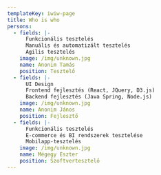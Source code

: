 ```yaml
---
templateKey: iwiw-page
title: Who is who
persons:
  - fields: |-
      Funkcionális tesztelés
      Manuális és automatizált tesztelés
      Agilis tesztelés
    image: /img/unknown.jpg
    name: Anonim Tamás
    position: Tesztelő
  - fields: |-
      UI Design
      Frontend fejlesztés (React, JQuery, D3.js)
      Backend fejlesztés (Java Spring, Node.js)
    image: /img/unknown.jpg
    name: Anonim János
    position: Fejlesztő
  - fields: |-
      Funkcionális tesztelés
      E-commerce és BI rendszerek tesztelése
      Mobilapp-tesztelés
    image: /img/unknown.jpg
    name: Mégegy Eszter
    position: Szoftvertesztelő
---
```


